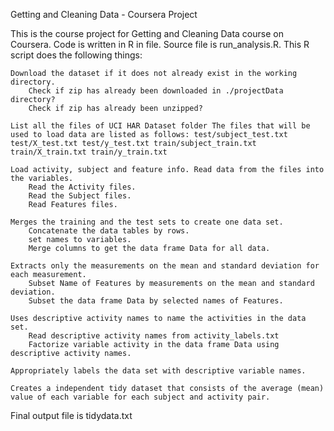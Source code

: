 Getting and Cleaning Data - Coursera Project

This is the course project for Getting and Cleaning Data course on Coursera. Code is written in R in file. Source file is run_analysis.R. This R script does the following things:

    Download the dataset if it does not already exist in the working directory.
        Check if zip has already been downloaded in ./projectData directory?
        Check if zip has already been unzipped?

    List all the files of UCI HAR Dataset folder The files that will be used to load data are listed as follows: test/subject_test.txt test/X_test.txt test/y_test.txt train/subject_train.txt train/X_train.txt train/y_train.txt

    Load activity, subject and feature info. Read data from the files into the variables.
        Read the Activity files.
        Read the Subject files.
        Read Features files.

    Merges the training and the test sets to create one data set.
        Concatenate the data tables by rows.
        set names to variables.
        Merge columns to get the data frame Data for all data.

    Extracts only the measurements on the mean and standard deviation for each measurement.
        Subset Name of Features by measurements on the mean and standard deviation.
        Subset the data frame Data by selected names of Features.

    Uses descriptive activity names to name the activities in the data set.
        Read descriptive activity names from activity_labels.txt
        Factorize variable activity in the data frame Data using descriptive activity names.

    Appropriately labels the data set with descriptive variable names.

    Creates a independent tidy dataset that consists of the average (mean) value of each variable for each subject and activity pair.

Final output file is tidydata.txt
